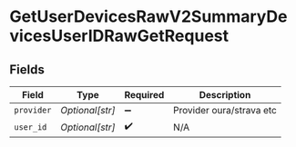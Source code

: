 # GetUserDevicesRawV2SummaryDevicesUserIDRawGetRequest


## Fields

| Field                    | Type                     | Required                 | Description              |
| ------------------------ | ------------------------ | ------------------------ | ------------------------ |
| `provider`               | *Optional[str]*          | :heavy_minus_sign:       | Provider oura/strava etc |
| `user_id`                | *Optional[str]*          | :heavy_check_mark:       | N/A                      |